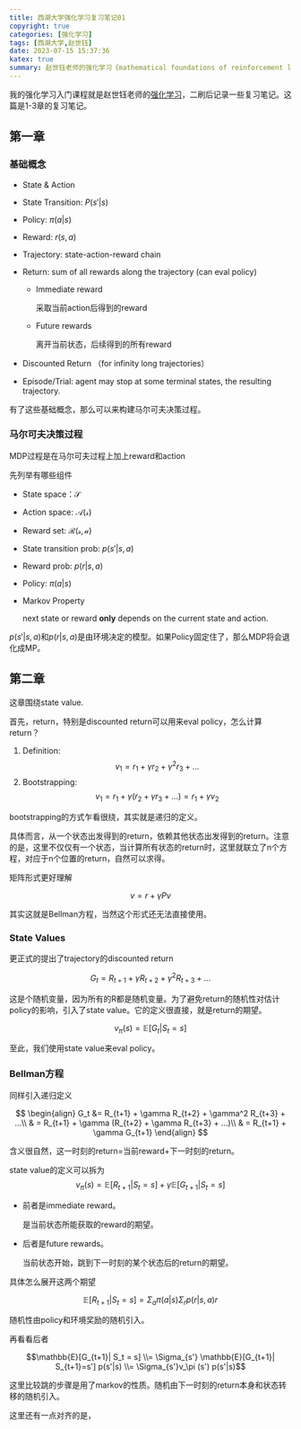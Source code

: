 ```yaml
---
title: 西湖大学强化学习复习笔记01
copyright: true
categories: [强化学习]
tags: [西湖大学,赵世钰]
date: 2023-07-15 15:37:36
katex: true
summary: 赵世钰老师的强化学习《mathematical foundations of reinforcement learning》前3章复习笔记。
---
```


我的强化学习入门课程就是赵世钰老师的[强化学习](https://github.com/MathFoundationRL/Book-Mathematical-Foundation-of-Reinforcement-Learning)，二刷后记录一些复习笔记。这篇是1-3章的复习笔记。

## 第一章

### 基础概念

* State & Action

* State Transition: $P(s'|s)$

* Policy: $\pi(a|s)$

* Reward: $r(s, a)$

* Trajectory: state-action-reward chain

* Return:  sum of all rewards along the trajectory (can eval policy)

  * Immediate reward 

    采取当前action后得到的reward

  * Future rewards

    离开当前状态，后续得到的所有reward

* Discounted Return （for infinity long trajectories）

* Episode/Trial: agent may stop at some terminal states, the resulting trajectory.

有了这些基础概念，那么可以来构建马尔可夫决策过程。

### 马尔可夫决策过程

MDP过程是在马尔可夫过程上加上reward和action

先列举有哪些组件

* State space：$\mathcal{S}$

* Action space: $\mathcal{A(s)}$

* Reward set: ${\mathcal{R(s,a)}}$

* State transition prob: $p(s'|s,a)$

* Reward prob: $p(r|s,a)$

* Policy: $\pi(a|s)$

* Markov Property

  next state or reward **only** depends on the current state and action.

$p(s'|s,a)$和$p(r|s,a)$是由环境决定的模型。如果Policy固定住了，那么MDP将会退化成MP。

## 第二章

这章围绕state value.

首先，return，特别是discounted return可以用来eval policy，怎么计算return？

1. Definition: $$v_1 = r_1 + \gamma r_2 + \gamma^2 r_3 + ...$$
2. Bootstrapping: $$v_1=r_1 + \gamma(r_2 + \gamma r_3 + ...) = r_1 + \gamma v_2$$

bootstrapping的方式乍看很绕，其实就是递归的定义。

具体而言，从一个状态出发得到的return，依赖其他状态出发得到的return。注意的是，这里不仅仅有一个状态，当计算所有状态的return时，这里就联立了n个方程，对应于n个位置的return，自然可以求得。

矩阵形式更好理解

$$v = r + \gamma P v$$

其实这就是Bellman方程，当然这个形式还无法直接使用。

### State Values

更正式的提出了trajectory的discounted return

$$G_t = R_{t+1} + \gamma R_{t+2} + \gamma^2 R_{t+3} + ...$$

这是个随机变量，因为所有的R都是随机变量。为了避免return的随机性对估计policy的影响，引入了state value。它的定义很直接，就是return的期望。

$$v_\pi(s) = \mathbb{E}[G_t| S_t=s]$$

至此，我们使用state value来eval policy。

### Bellman方程

同样引入递归定义


$$
\begin{align}
G_t &= R_{t+1} + \gamma R_{t+2} + \gamma^2 R_{t+3} + ...\\ 
& = R_{t+1} + \gamma (R_{t+2} + \gamma R_{t+3} + ...)\\ 
& = R_{t+1} + \gamma G_{t+1}
\end{align}
$$

含义很自然，这一时刻的return=当前reward+下一时刻的return。

state value的定义可以拆为
$$v_\pi(s)  = \mathbb{E} [R_{t+1} | S_t = s] + \gamma \mathbb{E} [ G_{t+1} | S_t = s]$$

* 前者是immediate reward。

  是当前状态所能获取的reward的期望。

* 后者是future rewards。

  当前状态开始，跳到下一时刻的某个状态后的return的期望。

具体怎么展开这两个期望

$$\mathbb{E}[R_{t+1}| S_t=s] = \Sigma_{a} \pi(a|s) \Sigma _r p(r|s,a)r$$

随机性由policy和环境奖励的随机引入。

再看看后者

$$\mathbb{E}[G_{t+1}| S_t = s] \\= \Sigma_{s'} \mathbb{E}[G_{t+1}| S_{t+1}=s'] p(s'|s) \\=  \Sigma_{s'}v_\pi (s') p(s'|s)$$

这里比较跳的步骤是用了markov的性质。随机由下一时刻的return本身和状态转移的随机引入。

这里还有一点对齐的是，
